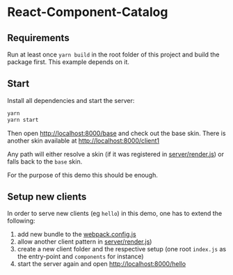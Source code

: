 # React-Component-Catalog

## Requirements

Run at least once `yarn build` in the root folder of this project and build
the package first. This example depends on it.

## Start

Install all dependencies and start the server:

```bash
yarn
yarn start
```

Then open [http://localhost:8000/base](http://localhost:8000/base) and check
out the base skin. There is another skin available at [http://localhost:8000/client1](http://localhost:8000/client1)

Any path will either resolve a skin (if it was registered
in [server/render.js](./server/render.js)) or falls back to the `base` skin.

For the purpose of this demo this should be enough.

## Setup new clients

In order to serve new clients (eg `hello`) in this demo, one has to extend the
following:

1. add new bundle to the [webpack.config.js](./webpack.config.js)
2. allow another client pattern in [server/render.js](./server/render.js))
3. create a new client folder and the respective setup (one root `index.js`
   as the entry-point and `components` for instance)
4. start the server again and open [http://localhost:8000/hello](http://localhost:8000/hello)
